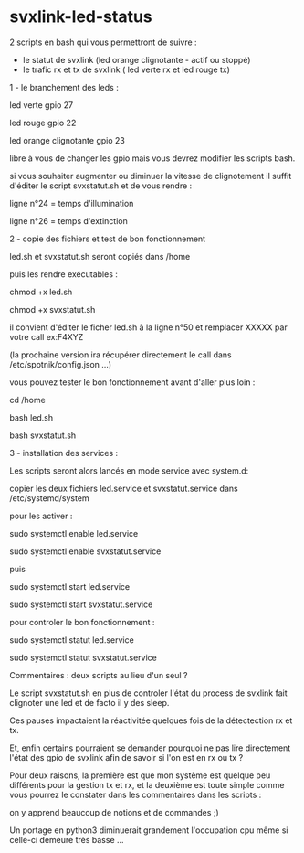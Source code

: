 # svxlink-led-status

2 scripts en bash qui vous permettront de suivre :
- le statut de svxlink (led orange clignotante - actif ou stoppé)
- le trafic rx et tx de svxlink ( led verte rx et led rouge tx)

1 - le branchement des leds :

led verte gpio 27

led rouge gpio 22

led orange clignotante gpio 23

libre à vous de changer les gpio mais vous devrez modifier les scripts bash.

si vous souhaiter augmenter ou diminuer la vitesse de clignotement 
il suffit d'éditer le script svxstatut.sh et de vous rendre :

ligne n°24 = temps d'illumination 

ligne n°26 = temps d'extinction 

2 - copie des fichiers et test de bon fonctionnement

led.sh et svxstatut.sh seront copiés dans /home

puis les rendre exécutables :

chmod +x led.sh

chmod +x svxstatut.sh

il convient d'éditer le ficher led.sh à la ligne n°50
et remplacer XXXXX par votre call ex:F4XYZ

(la prochaine version ira récupérer directement le call dans /etc/spotnik/config.json ...)

vous pouvez tester le bon fonctionnement avant d'aller plus loin :

cd /home

bash led.sh

bash svxstatut.sh

3 - installation des services :

Les scripts seront alors lancés en mode service avec system.d:

copier les deux fichiers led.service et svxstatut.service dans /etc/systemd/system

pour les activer : 

sudo systemctl enable led.service 

sudo systemctl enable svxstatut.service

puis 

sudo systemctl start led.service 

sudo systemctl start svxstatut.service

pour controler le bon fonctionnement :

sudo systemctl statut led.service 

sudo systemctl statut svxstatut.service

 Commentaires : deux scripts au lieu d'un seul ?
 
Le script svxstatut.sh en plus de controler l'état du process de svxlink fait clignoter une led
et de facto il y des sleep.

Ces pauses impactaient la réactivitée quelques fois de la détectection rx et tx.

Et, enfin certains pourraient se demander pourquoi ne pas lire directement l'état des gpio de svxlink afin de savoir si l'on est en rx ou tx ?

Pour deux raisons, la première est que mon système est quelque peu différents pour la gestion tx et rx, et la deuxième est toute simple comme vous pourrez le constater dans les commentaires dans les scripts : 

on y apprend beaucoup de notions et de commandes ;)


Un portage en python3 diminuerait grandement l'occupation cpu même si celle-ci demeure très basse ...
